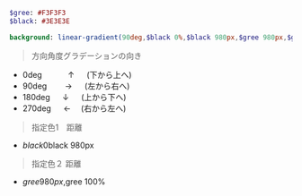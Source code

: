 ```sass
$gree: #F3F3F3
$black: #3E3E3E

background: linear-gradient(90deg,$black 0%,$black 980px,$gree 980px,$gree 100%)
```

>方向角度グラデーションの向き

- 0deg　　　 ↑ 　 (下から上へ)
- 90deg　　 → 　 (左から右へ)
- 180deg 　 ↓ 　 (上から下へ)
- 270deg 　 ← 　(右から左へ)

>指定色1　距離

- $black 0%,$black 980px

>指定色２ 距離

- $gree 980px,$gree 100%
